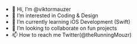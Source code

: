 - 👋 Hi, I’m @viktormauzer
- 👀 I’m interested in Coding & Design
- 🌱 I’m currently learning iOS Development (Swift)
- 💞️ I’m looking to collaborate on fun projects
- 📫 How to reach me Twitter(@theRunningMouzr)
